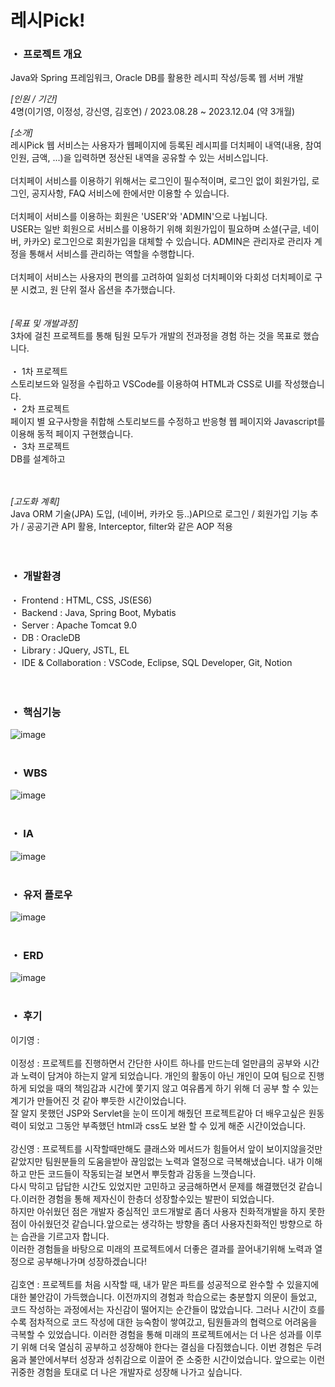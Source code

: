 # 레시Pick!

### ・ 프로젝트 개요
Java와 Spring 프레임워크, Oracle DB를 활용한 레시피 작성/등록 웹 서버 개발<br>

<i>[인원 / 기간]</i><br>
4명(이기영, 이정성, 강신영, 김호연) / 2023.08.28 ~ 2023.12.04 (약 3개월)<br>

<i>[소개]</i><br>
레시Pick 웹 서비스는 사용자가 웹페이지에 등록된 레시피를 
더치페이 내역(내용, 참여인원, 금액, ...)을 입력하면 정산된 내역을 공유할 수 있는 서비스입니다.<br>
<br>
더치페이 서비스를 이용하기 위해서는 로그인이 필수적이며, 로그인 없이 회원가입, 로그인, 공지사항, FAQ 서비스에 한에서만 이용할 수 있습니다.<br>
<br>
더치페이 서비스를 이용하는 회원은 'USER'와 'ADMIN'으로 나뉩니다.<br>
USER는 일반 회원으로 서비스를 이용하기 위해 회원가입이 필요하며 소셜(구글, 네이버, 카카오) 로그인으로 회원가입을 대체할 수 있습니다. ADMIN은 관리자로 관리자 계정을 통해서 서비스를 관리하는 역할을 수행합니다.<br>
<br>
더치페이 서비스는 사용자의 편의를 고려하여 일회성 더치페이와 다회성 더치페이로 구분 시켰고, 원 단위 절사 옵션을 추가했습니다.<br>
<br>
<br>
<i>[목표 및 개발과정]</i><br>
3차에 걸친 프로젝트를 통해 팀원 모두가 개발의 전과정을 경험 하는 것을 목표로 했습니다.<br>
<br>
・ 1차 프로젝트<br>
스토리보드와 일정을 수립하고 VSCode를 이용하여 HTML과 CSS로 UI를 작성했습니다.<br>
・ 2차 프로젝트<br>
페이지 별 요구사항을 취합해 스토리보드를 수정하고 반응형 웹 페이지와 Javascript를 이용해 동적 페이지 구현했습니다. <br>
・ 3차 프로젝트<br>
DB를 설계하고


<br>
<br>
<i>[고도화 계획]</i><br>
Java ORM 기술(JPA) 도입, (네이버, 카카오 등..)API으로 로그인 / 회원가입 기능 추가 / 공공기관 API 활용, Interceptor, filter와 같은 AOP 적용 <br>
<br>
<br>

### ・ 개발환경
・ Frontend : HTML, CSS, JS(ES6)<br>
・ Backend : Java, Spring Boot, Mybatis<br>
・ Server : Apache Tomcat 9.0<br>
・ DB : OracleDB<br>
・ Library : JQuery, JSTL, EL<br>
・ IDE & Collaboration : VSCode, Eclipse, SQL Developer, Git, Notion<br>
<br>
<br>
### ・ 핵심기능
![image](https://user-images.githubusercontent.com/88137420/175780484-3e48f13b-eec9-4865-8f49-4ff7e6b155f5.png)
<br>
<br>
### ・ WBS
![image](https://user-images.githubusercontent.com/88137420/175780403-9e9c8024-1c49-4867-a57f-c730fd222ccf.png)
<br>
<br>
### ・ IA
![image](https://user-images.githubusercontent.com/88137420/175779853-12469885-c342-4fff-991c-19991814c165.png)
<br>
<br>
### ・ 유저 플로우
![image](https://user-images.githubusercontent.com/88137420/175780638-8b48173f-d848-41f1-b2b3-5520f1b38926.png)
<br>
<br>
### ・ ERD
![image](https://user-images.githubusercontent.com/88137420/175780521-66da4193-d9ca-499f-81a1-4ff63a513f27.png)
<br>
<br>
### ・ 후기
이기영 :
<br>
<br>
이정성 : 프로젝트를 진행하면서 간단한 사이트 하나를 만드는데 얼만큼의 공부와 시간과 노력이 담겨야 하는지 알게 되었습니다. 개인의 활동이 아닌 개인이 모여 팀으로 진행하게 되었을 때의 책임감과 시간에 쫓기지 않고 여유롭게 하기 위해 더 공부 할 수 있는 계기가 만들어진 것 같아 뿌듯한 시간이었습니다. <br>
잘 알지 못했던 JSP와 Servlet을 눈이 뜨이게 해줬던 프로젝트같아 더 배우고싶은 원동력이 되었고 그동안 부족했던 html과 css도 보완 할 수 있게 해준 시간이었습니다.
<br>
<br>
강신영 : 프로젝트를 시작할때만해도 클래스와 메서드가 힘들어서 앞이 보이지않을것만 같았지만 팀원분들의 도움을받아 끊임없는 노력과 열정으로 극복해냈습니다. 
내가 이해하고 만든 코드들이 작동되는걸 보면서 뿌듯함과 감동을 느꼇습니다.<br>
다시 막히고 답답한 시간도 있었지만 고민하고 궁금해하면서 문제를 해결했던것 같습니다.이러한 경험을 통해 제자신이 한층더 성장할수있는 발판이 되었습니다.<br>
하지만 아쉬웠던 점은 개발자 중심적인 코드개발로 좀더 사용자 친화적개발을 하지 못한점이 아쉬웠던것 같습니다.앞으로는 생각하는 방향을 좀더 사용자친화적인 방향으로 하는 습관을 기르고자 합니다.<br>
이러한 경험들을 바탕으로 미래의 프로젝트에서 더좋은 결과를 끌어내기위해 노력과 열정으로 공부해나가며 성장하겠습니다! 
<br>
<br>
김호연 : 프로젝트를 처음 시작할 때, 내가 맡은 파트를 성공적으로 완수할 수 있을지에 대한 불안감이 가득했습니다. 이전까지의 경험과 학습으로는 충분할지 의문이 들었고, 코드 작성하는 과정에서는 자신감이 떨어지는 순간들이 많았습니다. 그러나 시간이 흐를수록 점차적으로 코드 작성에 대한 능숙함이 쌓여갔고, 팀원들과의 협력으로 어려움을 극복할 수 있었습니다.
이러한 경험을 통해 미래의 프로젝트에서는 더 나은 성과를 이루기 위해 더욱 열심히 공부하고 성장해야 한다는 결심을 다짐했습니다. 이번 경험은 두려움과 불안에서부터 성장과 성취감으로 이끌어 준 소중한 시간이었습니다. 앞으로는 이런 귀중한 경험을 토대로 더 나은 개발자로 성장해 나가고 싶습니다.
<br>
<br>
